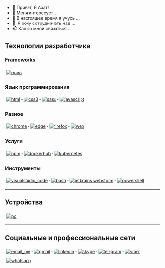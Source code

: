 - 👋 Привет, Я Азат!
- 👀 Меня интересует ...
- 🌱 В настоящее время я учусь ...
- 💞 ️ Я хочу сотрудничать над ...
- 📫 Как со мной связаться ...


## Технологии разработчика

### Frameworks 
<p align="left">
  <a href="#">
    <img src="svg/dev/frameworks/react.svg" alt="react" style="vertical-align:top; margin:6px 4px">
  </a>  
</p>

### Язык программирования

<p align="left">
  <a href="#">
    <img src="svg/dev/languages/html.svg" alt="html" style="vertical-align:top; margin:6px 4px">
  </a>  
  <a href="#">
    <img src="svg/dev/languages/css3.svg" alt="css3" style="vertical-align:top; margin:6px 4px">
  </a>  
  <a href="#">
    <img src="svg/dev/languages/sass.svg" alt="sass" style="vertical-align:top; margin:6px 4px">
  </a>  
   <a href="#">
    <img src="svg/dev/languages/javascript" alt="javascript" style="vertical-align:top; margin:6px 4px">
  </a>  
</p>

### Разное
<p align="left">
   <a href="#">
    <img src="svg/dev/misc/chrome.svg" alt="chrome" style="vertical-align:top; margin:6px 4px">
  </a>  
  <a href="#">
    <img src="svg/dev/misc/edge.svg" alt="edge" style="vertical-align:top; margin:6px 4px">
  </a>  
  <a href="#">
    <img src="svg/dev/misc/firefox.svg" alt="firefox" style="vertical-align:top; margin:6px 4px">
  </a>  
  <a href="#">
    <img src="svg/dev/misc/web.svg" alt="web" style="vertical-align:top; margin:6px 4px">
  </a>  
</p>

### Услуги
<p align="left">
   <a href="#">
    <img src="svg/dev/services/npm.svg" alt="npm" style="vertical-align:top; margin:6px 4px">
  </a> 
  <a href="#">
    <img src="svg/dev/services/dockerhub.svg" alt="dockerhub" style="vertical-align:top; margin:6px 4px">
  </a> 
   <a href="#">
    <img src="svg/dev/services/kubernetes.svg" alt="kubernetes" style="vertical-align:top; margin:6px 4px">
  </a> 
</p>


### Инструменты
<p align="left">
  <a href="#">
    <img src="svg/dev/tools/visualstudio_code.svg" alt="visualstudio_code" style="vertical-align:top; margin:6px 4px">
  </a>
  <a href="#">
    <img src="svg/dev/tools/bash.svg" alt="bash" style="vertical-align:top; margin:6px 4px">
  </a> 
  <a href="#">
    <img src="svg/dev/tools/jetbrains_webstorm.svg" alt="jetbrains webstorm" style="vertical-align:top; margin:6px 4px">
  </a> 

  <a href="#">
    <img src="svg/dev/tools/powershell.svg" alt="powershell" style="vertical-align:top; margin:6px 4px">
  </a> 
</p>

--- 

## Устройства 
<p align="left">
  <a href="#">
    <img src="svg/devices/pc.svg" alt="pc" style="vertical-align:top; margin:6px 4px">
  </a>  
</p>

---

## Социальные и профессиональные сети
<p align="left"> 
  <a href="#">
    <img src="svg/social/email_me.svg" alt="email_me" style="vertical-align:top; margin:6px 4px">
  </a>  
  <a href="#">
    <img src="svg/social/gmail.svg" alt="gmail" style="vertical-align:top; margin:6px 4px">
  </a>  

  <a href="#">
    <img src="svg/social/linkedin.svg" alt="linkedin" style="vertical-align:top; margin:6px 4px">
  </a>  

  <a href="#">
    <img src="svg/social/skype.svg" alt="skype" style="vertical-align:top; margin:6px 4px">
  </a>  
  <a href="#">
    <img src="svg/social/telegram.svg" alt="telegram" style="vertical-align:top; margin:6px 4px">
  </a>    
  <a href="#">
    <img src="svg/social/viber.svg" alt="viber" style="vertical-align:top; margin:6px 4px">
  </a>    
  <a href="#">
    <img src="svg/social/whatsapp.svg" alt="whatsapp" style="vertical-align:top; margin:6px 4px">
  </a>  

</p>
